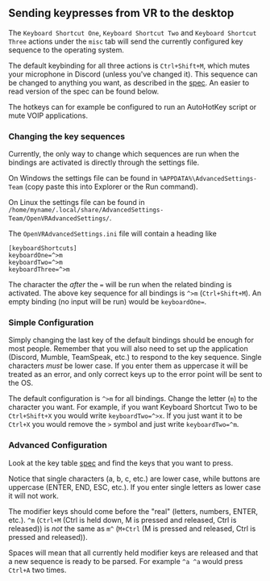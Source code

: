## Sending keypresses from VR to the desktop

The `Keyboard Shortcut One`, `Keyboard Shortcut Two` and `Keyboard Shortcut Three` actions under the `misc` tab will send the currently configured key sequence to the operating system.

The default keybinding for all three actions is `Ctrl+Shift+M`, which mutes your microphone in Discord (unless you've changed it).
This sequence can be changed to anything you want, as described in the [spec](specs/Keyboard_Manager-Parser_Spec.md). An easier to read version of the spec can be found below.

The hotkeys can for example be configured to run an AutoHotKey script or mute VOIP applications.

### Changing the key sequences

Currently, the only way to change which sequences are run when the bindings are activated is directly through the settings file.

On Windows the settings file can be found in `%APPDATA%\AdvancedSettings-Team` (copy paste this into Explorer or the Run command).

On Linux the settings file can be found in `/home/myname/.local/share/AdvancedSettings-Team/OpenVRAdvancedSettings/`.

The `OpenVRAdvancedSettings.ini` file will contain a heading like
```
[keyboardShortcuts]
keyboardOne=^>m
keyboardTwo=^>m
keyboardThree=^>m
```
The character the _after_ the `=` will be run when the related binding is activated. The above key sequence for all bindings is `^>m` (`Ctrl+Shift+M`).
An empty binding (no input will be run) would be `keyboardOne=`.

### Simple Configuration

Simply changing the last key of the default bindings should be enough for most people.
Remember that you will also need to set up the application (Discord, Mumble, TeamSpeak, etc.) to respond to the key sequence.
Single characters _must_ be lower case.
If you enter them as uppercase it will be treated as an error, and only correct keys up to the error point will be sent to the OS.

The default configuration is `^>m` for all bindings. Change the letter (`m`) to the character you want.
For example, if you want Keyboard Shortcut Two to be `Ctrl+Shift+X` you would write `keyboardTwo=^>x`.
If you just want it to be `Ctrl+X` you would remove the `>` symbol and just write `keyboardTwo=^m`.

### Advanced Configuration

Look at the key table [spec](specs/Keyboard_Manager-Parser_Spec.txt) and find the keys that you want to press.

Notice that single characters (a, b, c, etc.) are lower case, while buttons are uppercase (ENTER, END, ESC, etc.). 
If you enter single letters as lower case it will not work.

The modifier keys should come before the "real" (letters, numbers, ENTER, etc.).
`^m` (`Ctrl+M` (Ctrl is held down, M is pressed and released, Ctrl is released)) is _not_ the same as `m^` (`M+Ctrl` (M is pressed and released, Ctrl is pressed and released)).

Spaces will mean that all currently held modifier keys are released and that a new sequence is ready to be parsed. For example `^a ^a` would press `Ctrl+A` two times.
